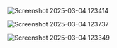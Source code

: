 ![Screenshot 2025-03-04 123414](https://github.com/user-attachments/assets/5f85457e-7b53-4c9a-a9b4-bb230b69f0aa)


![Screenshot 2025-03-04 123737](https://github.com/user-attachments/assets/66b1d480-f348-4cd9-8522-0927706c833a)


![Screenshot 2025-03-04 123349](https://github.com/user-attachments/assets/9544bbfd-cb07-45e9-8930-4b2560724ce2)
